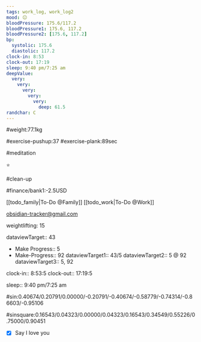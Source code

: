 ```yaml
---
tags: work_log, work_log2
mood: 😐
bloodPressure: 175.6/117.2
bloodPressure1: 175.6, 117.2
bloodPressure2: [175.6, 117.2]
bp:
  systolic: 175.6
  diastolic: 117.2
clock-in: 8:53
clock-out: 17:19
sleep: 9:40 pm/7:25 am
deepValue:
  very:
    very:
      very:
        very:
          very:
            deep: 61.5
randchar: C
---
```


#weight:77.1kg

#exercise-pushup:37
#exercise-plank:89sec

#meditation

⭐

#clean-up

#finance/bank1:-2.5USD

[[todo_family|To-Do @Family]]
[[todo_work|To-Do @Work]]

obsidian-tracker@gmail.com

weightlifting: 15

dataviewTarget:: 43

- Make Progress:: 5
- Make-Progress:: 92
  dataviewTarget1:: 43/5
  dataviewTarget2:: 5 @ 92
  dataviewTarget3:: 5, 92

clock-in:: 8:53:5
clock-out:: 17:19:5

sleep:: 9:40 pm/7:25 am

#sin:0.40674/0.20791/0.00000/-0.20791/-0.40674/-0.58779/-0.74314/-0.86603/-0.95106

#sinsquare:0.16543/0.04323/0.00000/0.04323/0.16543/0.34549/0.55226/0.75000/0.90451

- [x] Say I love you
